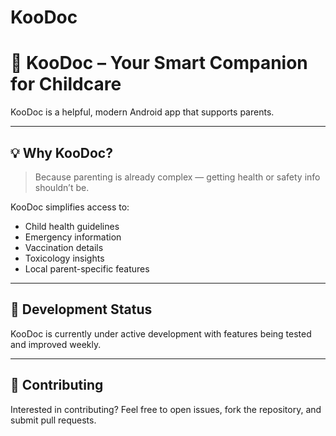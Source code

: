 # KooDoc

# 👶 KooDoc – Your Smart Companion for Childcare

KooDoc is a helpful, modern Android app that supports parents.

---

## 💡 Why KooDoc?

> Because parenting is already complex — getting health or safety info shouldn’t be.

KooDoc simplifies access to:
- Child health guidelines
- Emergency information
- Vaccination details
- Toxicology insights
- Local parent-specific features

---

## 🧪 Development Status

KooDoc is currently under active development with features being tested and improved weekly.

---

## 🤝 Contributing

Interested in contributing? Feel free to open issues, fork the repository, and submit pull requests.
